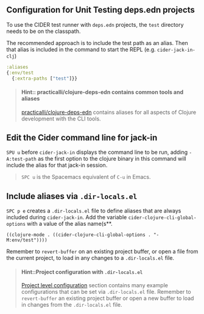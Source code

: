 ## Configuration for Unit Testing deps.edn projects
To use the CIDER test runner with `deps.edn` projects, the `test` directory needs to be on the classpath.

The recommended approach is to include the test path as an alias.  Then that alias is included in the command to start the REPL (e.g. `cider-jack-in-clj`)

```clojure
:aliases
{:env/test
  {:extra-paths ["test"]}}
```

> #### Hint:: practicalli/clojure-deps-edn contains common tools and aliases
> [practicalli/clojure-deps-edn](/before-you-start/install-clojure.html#clojure-cli-tools-and-common-aliases) contains aliases for all aspects of Clojure development with the CLI tools.


## Edit the Cider command line for jack-in
`SPU u` before `cider-jack-in` displays the command line to be run, adding `-A:test-path` as the first option to the clojure binary in this command will include the alias for that jack-in session.

> `SPC u` is the Spacemacs equivalent of `C-u` in Emacs.


## Include aliases via `.dir-locals.el`
`SPC p e` creates a `.dir-locals.el` file to define aliases that are always included during `cider-jack-in`.  Add the variable `cider-clojure-cli-global-options` with a value of the alias name(s**.

```elisp
((clojure-mode . ((cider-clojure-cli-global-options . "-M:env/test"))))
```

Remember to `revert-buffer` on an existing project buffer, or open a file from the current project, to load in any changes to a `.dir-locals.el` file.

> #### Hint::Project configuration with `.dir-locals.el`
> [Project level configuration](https://practicalli.github.io/spacemacs/clojure-projects/project-configuration.html) section contains many example configurations that can be set via `.dir-locals.el` file.  Remember to `revert-buffer` an existing project buffer or open a new buffer to load in changes from the `.dir-locals.el` file.
